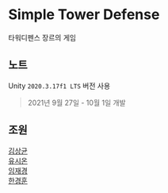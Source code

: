 # Simple Tower Defense
타워디펜스 장르의 게임

## 노트
Unity `2020.3.17f1 LTS` 버전 사용
> 2021년 9월 27일 - 10월 1일 개발

## 조원
[김상균](https://github.com/kimksk)<br>
[유시온](https://github.com/BigBear621)<br>
[임재경](https://github.com/imjae)<br>
[한경훈](https://github.com/khun95)



